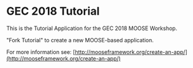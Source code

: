 GEC 2018 Tutorial
=================

This is the Tutorial Application for the GEC 2018 MOOSE Workshop.

"Fork Tutorial" to create a new MOOSE-based application.

For more information see: [http://mooseframework.org/create-an-app/](http://mooseframework.org/create-an-app/)
